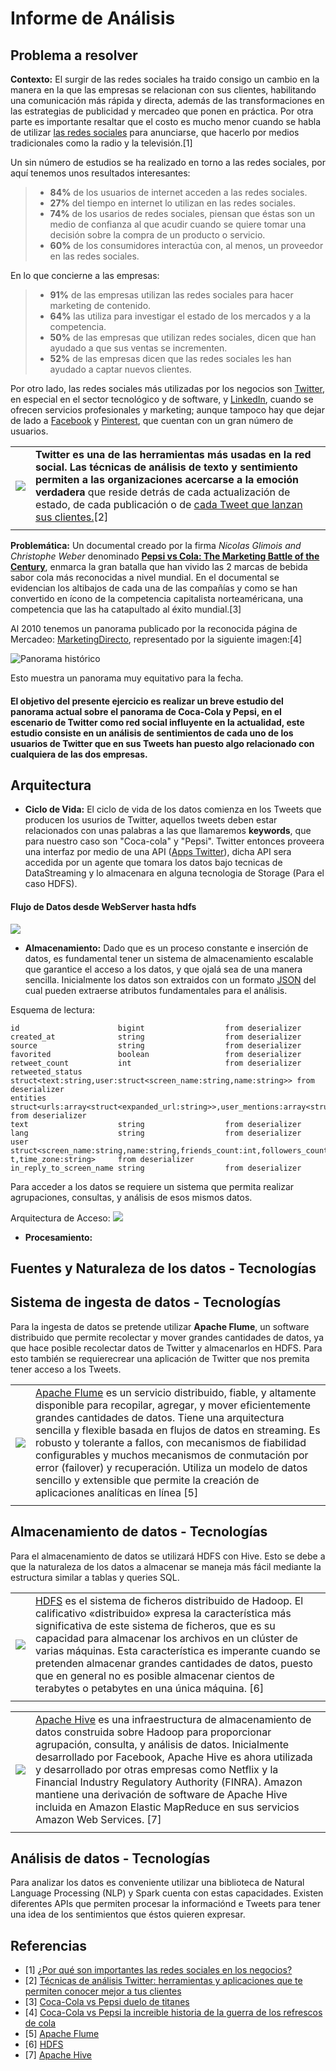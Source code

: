 # Informe de Análisis 
## Problema a resolver
**Contexto:** El surgir de las redes sociales ha traido consigo un cambio en la manera en la que las empresas se relacionan con sus clientes, habilitando una comunicación más rápida y directa, además de las transformaciones en las estrategias de publicidad y mercadeo que ponen en práctica. Por otra parte es importante resaltar que el costo  es mucho menor cuando se habla de utilizar  [las redes sociales](https://estelladigital.com/los-seguidores-followers-las-redes-sociales-nacen-se-hacen/ "followers en redes sociales")  para anunciarse, que hacerlo por medios tradicionales como la radio y la televisión.[1]

Un sin número de estudios se ha realizado en torno a las redes sociales, por aquí tenemos unos resultados interesantes:
> -   **84%** de los usuarios de internet acceden a las redes sociales.
> -   **27%** del tiempo en internet lo utilizan en las redes sociales.
> -   **74%** de los usarios de redes sociales, piensan que éstas son un medio de confianza al que acudir cuando se quiere tomar una decisión sobre la compra de un producto o servicio.
> -   **60%** de los consumidores interactúa con, al menos, un proveedor en las redes sociales.

En lo que concierne a las empresas:

> -   **91%** de las empresas utilizan las redes sociales para hacer marketing de contenido.
> -   **64%** las utiliza para investigar el estado de los mercados y a la competencia.
> -   **50%** de las empresas que utilizan redes sociales, dicen que han ayudado a que sus ventas se incrementen.
> -   **52%** de las empresas dicen que las redes sociales les han ayudado a captar nuevos clientes.

Por otro lado, las redes sociales más utilizadas por los negocios son [Twitter](https://twitter.com), en especial en el sector tecnológico y de software, y [LinkedIn](https://www.linkedin.com/), cuando se ofrecen servicios profesionales y marketing; aunque tampoco hay que dejar de lado a [Facebook](https://www.facebook.com/) y [Pinterest](https://co.pinterest.com/), que cuentan con un gran número de usuarios.



|   |   |
|----|----|
| ![](http://pngimg.com/uploads/twitter/twitter_PNG34.png) | **Twitter es una de las herramientas más usadas en la red social. Las técnicas de análisis de texto y sentimiento permiten a las organizaciones acercarse a la emoción verdadera** que reside detrás de cada actualización de estado, de cada publicación o de  [cada Tweet que lanzan sus clientes.](https://blog.es.logicalis.com/analytics/redes-sociales-como-fuentes-de-datos-el-caso-de-tweeter)[2]|
|||

**Problemática:** Un documental creado por la firma *Nicolas Glimois and Christophe Weber* denominado [**Pepsi vs Cola: The Marketing Battle of the Century**](https://www.amazon.com/Pepsi-Cola-Marketing-Battle-Century/dp/B074QW7KZZ), enmarca la gran batalla que han vivido las 2 marcas de bebida sabor cola más reconocidas a nivel mundial.
En el documental se evidencian los altibajos de cada una de las compañías y como se han convertido en ícono de la competencia capitalista norteaméricana, una competencia que las ha catapultado al éxito mundial.[3]

Al 2010 tenemos un panorama publicado por la reconocida página de Mercadeo: [MarketingDirecto](https://www.marketingdirecto.com), representado por la siguiente imagen:[4]

![Panorama histórico](https://www.marketingdirecto.com/wp-content/uploads/2011/11/10.jpg)

Esto muestra un panorama muy equitativo para la fecha.

#### El objetivo del presente ejercicio es realizar un breve estudio del panorama actual sobre el panorama de Coca-Cola y Pepsi, en el escenario de Twitter como red social influyente en la actualidad, este estudio consiste en un análisis de sentimientos de cada uno de los usuarios de Twitter que en sus Tweets han puesto algo relacionado con cualquiera de las dos empresas. 

## Arquitectura 

 - **Ciclo de Vida:**
 El ciclo de vida de los datos comienza en los Tweets que producen los usurios de Twitter, aquellos tweets deben estar relacionados con unas palabras a las que llamaremos **keywords**, que para nuestro caso son "Coca-cola" y "Pepsi". Twitter entonces proveera una interfaz por medio de una API ([Apps Twitter](https://apps.twitter.com/)), dicha API sera accedida por un agente que tomara los datos bajo tecnicas de DataStreaming y lo almacenara en alguna tecnologia de Storage (Para el caso HDFS).
 
 #### Flujo de Datos desde WebServer hasta hdfs
 ![](https://flume.apache.org/_images/DevGuide_image00.png)
 

 - **Almacenamiento:**
 Dado que es un proceso constante e inserción de datos, es fundamental tener un sistema de almacenamiento escalable que garantice el acceso a los datos, y que ojalá sea de una manera sencilla. Inicialmente los datos son extraidos con un formato [JSON](https://es.wikipedia.org/wiki/JSON) del cual pueden extraerse atributos fundamentales para el análisis.
 
 Esquema de lectura:
 ~~~
id                      bigint                  from deserializer                                                                       
created_at              string                  from deserializer                                                                       
source                  string                  from deserializer                                                                       
favorited               boolean                 from deserializer                                                                       
retweet_count           int                     from deserializer                                                                       
retweeted_status        struct<text:string,user:struct<screen_name:string,name:string>> from deserializer                               
entities struct<urls:array<struct<expanded_url:string>>,user_mentions:array<struct<screen_name:string,name:string>>,hashtags:array<struct<text:string>>>      from deserializer                                                                                                           
text                    string                  from deserializer                                                                       
lang                    string                  from deserializer                                                                        
user                    struct<screen_name:string,name:string,friends_count:int,followers_count:int,statuses_count:int,verified:boolean,utc_offset:in
t,time_zone:string>     from deserializer                                                                                                
in_reply_to_screen_name string                  from deserializer
 ~~~
 
 Para acceder a los datos se requiere un sistema que permita realizar agrupaciones, consultas, y análisis de esos mismos datos.
 
 Arquitectura de Acceso:
 ![](http://www.bodhtree.com/blog/wp-content/uploads/2012/09/Hive-Architecture1.png)
 
 - **Procesamiento:**

## Fuentes y Naturaleza de los datos - Tecnologías

## Sistema de ingesta de datos - Tecnologías 
 Para la ingesta de datos se pretende utilizar **Apache Flume**, un software distribuido que permite recolectar y mover grandes cantidades de datos, ya que hace posible recolectar datos de Twitter y almacenarlos en HDFS. Para esto también se requierecrear una aplicación de Twitter que nos premita tener acceso a los Tweets. 
 
|   |   |
|----|----|
| ![](http://knowdimension.com/en/wp-content/uploads/sites/2/2018/05/flume-logo-270x250.png) | [Apache Flume](https://flume.apache.org/) es un servicio distribuido, fiable, y altamente disponible para recopilar, agregar, y mover eficientemente grandes cantidades de datos. Tiene una arquitectura sencilla y flexible basada en flujos de datos en streaming. Es robusto y tolerante a fallos, con mecanismos de fiabilidad configurables y muchos mecanismos de conmutación por error (failover) y recuperación. Utiliza un modelo de datos sencillo y extensible que permite la creación de aplicaciones analíticas en línea [5]|
|||

 
## Almacenamiento de datos - Tecnologías
Para el almacenamiento de datos se utilizará HDFS con Hive. Esto se debe a que la naturaleza de los datos a almacenar se maneja más fácil mediante la estructura similar a tablas y queries SQL. 

|   |   |
|----|----|
| ![](http://www.happyminds.es/wp-content/uploads/2013/01/hdfs-logo.jpg) | [HDFS](https://hadoop.apache.org/docs/r1.2.1/hdfs_design.html) es el sistema de ficheros distribuido de Hadoop. El calificativo «distribuido» expresa la característica más significativa de este sistema de ficheros, que es su capacidad para almacenar los archivos en un clúster de varias máquinas. Esta característica es imperante cuando se pretenden almacenar grandes cantidades de datos, puesto que en general no es posible almacenar cientos de terabytes o petabytes en una única máquina. [6]|
|||

|   |   |
|----|----|
| ![](https://redash.io/assets/images/integrations/hive.png) | [Apache Hive](https://hive.apache.org/) es una infraestructura de almacenamiento de datos construida sobre Hadoop para proporcionar agrupación, consulta, y análisis de datos. Inicialmente desarrollado por Facebook, Apache Hive es ahora utilizada y desarrollado por otras empresas como Netflix y la Financial Industry Regulatory Authority (FINRA). Amazon mantiene una derivación de software de Apache Hive incluida en Amazon Elastic MapReduce en sus servicios Amazon Web Services. [7]|
|||

## Análisis de datos - Tecnologías 
 Para analizar los datos es conveniente utilizar una biblioteca de Natural Language Processing (NLP) y Spark cuenta con estas capacidades. Existen diferentes APIs que permiten procesar la informaciónd e Tweets para tener una idea de los sentimientos que éstos quieren expresar.

## Referencias
- [1] [¿Por qué son importantes las redes sociales en los negocios?](https://jorgecastro.mx/por-que-son-importantes-las-redes-sociales-en-los-negocios/)
- [2] [Técnicas de análisis Twitter: herramientas y aplicaciones que te permiten conocer mejor a tus clientes](https://blog.es.logicalis.com/analytics/tecnicas-de-analisis-twitter-herramientas-y-aplicaciones-que-te-permiten-conocer-mejor-a-tus-clientes)
- [3] [Coca-Cola vs Pepsi duelo de titanes](https://www.reasonwhy.es/reportaje/coca-cola-vs-pepsi-duelo-de-titanes)
- [4] [Coca-Cola vs Pepsi la increible historia de la guerra de los refrescos de cola](https://www.marketingdirecto.com/anunciantes-general/anunciantes/coca-cola-vs-pepsi-la-increible-historia-de-la-guerra-de-los-refrescos-de-cola)
- [5] [Apache Flume](https://es.wikipedia.org/wiki/Apache_Flume)
- [6] [HDFS](https://es.wikipedia.org/wiki/Hadoop_Distributed_File_System)
- [7] [Apache Hive](https://es.wikipedia.org/wiki/Apache_Hive)
